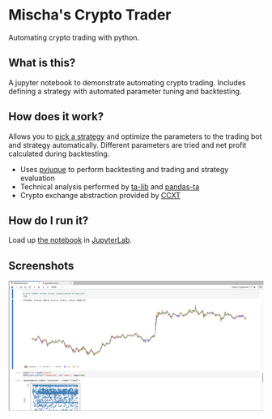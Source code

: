 # Mischa's Crypto Trader
Automating crypto trading with python.

## What is this?
A jupyter notebook to demonstrate automating crypto trading. Includes defining a strategy with automated parameter tuning and backtesting.

## How does it work?
Allows you to [pick a strategy](https://github.com/twopirllc/pandas-ta/blob/main/examples/PandasTA_Strategy_Examples.ipynb) and optimize the parameters to the trading bot and strategy automatically. Different parameters are tried and net profit calculated during backtesting.

* Uses [pyjuque](https://github.com/tudorelu/pyjuque) to perform backtesting and trading and strategy evaluation
* Technical analysis performed by [ta-lib](https://www.ta-lib.org/) and [pandas-ta](https://github.com/twopirllc/pandas-ta/)
* Crypto exchange abstraction provided by [CCXT](https://ccxt.readthedocs.io/en/latest/)

## How do I run it?
Load up [the notebook](Yahoozee.ipnb) in [JupyterLab](https://jupyterlab.readthedocs.io/en/stable/).

## Screenshots
![backtesting](backtest.png)

